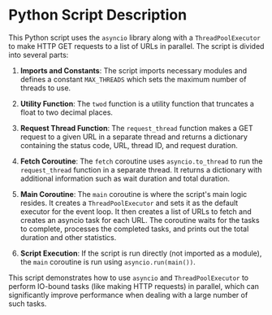 # Python Script Description

This Python script uses the `asyncio` library along with a `ThreadPoolExecutor` to make HTTP GET requests to a list of URLs in parallel. The script is divided into several parts:

1. **Imports and Constants**: The script imports necessary modules and defines a constant `MAX_THREADS` which sets the maximum number of threads to use.

2. **Utility Function**: The `twod` function is a utility function that truncates a float to two decimal places.

3. **Request Thread Function**: The `request_thread` function makes a GET request to a given URL in a separate thread and returns a dictionary containing the status code, URL, thread ID, and request duration.

4. **Fetch Coroutine**: The `fetch` coroutine uses `asyncio.to_thread` to run the `request_thread` function in a separate thread. It returns a dictionary with additional information such as wait duration and total duration.

5. **Main Coroutine**: The `main` coroutine is where the script's main logic resides. It creates a `ThreadPoolExecutor` and sets it as the default executor for the event loop. It then creates a list of URLs to fetch and creates an asyncio task for each URL. The coroutine waits for the tasks to complete, processes the completed tasks, and prints out the total duration and other statistics.

6. **Script Execution**: If the script is run directly (not imported as a module), the `main` coroutine is run using `asyncio.run(main())`.

This script demonstrates how to use `asyncio` and `ThreadPoolExecutor` to perform IO-bound tasks (like making HTTP requests) in parallel, which can significantly improve performance when dealing with a large number of such tasks.